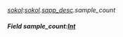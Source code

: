 _[sokol](../../modules/sokol/sokol-module.md):[sokol](../../modules/sokol/sokol-module.md).[sapp\_desc](../../modules/sokol/sokol-sapp_desc.md).sample\_count_
##### Field sample\_count:[Int](../../modules/wonkey/wonkey-types-int.md)
